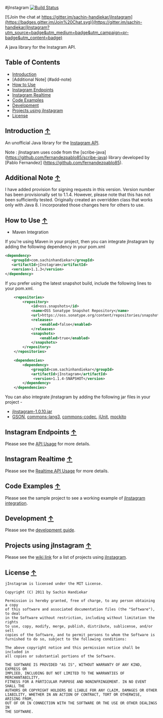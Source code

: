 #jInstagram [![Build Status](https://travis-ci.org/sachin-handiekar/jInstagram.svg)](https://travis-ci.org/sachin-handiekar/jInstagram)

[![Join the chat at https://gitter.im/sachin-handiekar/jInstagram](https://badges.gitter.im/Join%20Chat.svg)](https://gitter.im/sachin-handiekar/jInstagram?utm_source=badge&utm_medium=badge&utm_campaign=pr-badge&utm_content=badge)

A java library for the Instagram API.

## <a name="toc">Table of Contents</a>
* [Introduction](#introduction)
* [Additional Note] (#add-note)
* [How to Use](#how-to-use)
* [Instagram Endpoints](#instagram-endpoints)
* [Instagram Realtime](#instagram-realtime)
* [Code Examples](#code-examples)
* [Development](#development)
* [Projects using jInstagram](#projects-using-jinstagram)
* [License](#license)
 
## <a name="introduction">Introduction</a> [&#8593;](#toc)
An unofficial Java library for the [Instagram API](http://instagram.com/developer/).

Note : jInstagram uses code from the [scribe-java] (https://github.com/fernandezpablo85/scribe-java) library developed by [Pablo Fernandez] (https://github.com/fernandezpablo85). 


## <a name="add-note">Additional Note</a> [&#8593;](#toc)
I have added provision for signing requests in this version. Version number has been provisionally set to 1.1.4. However, please note that this has 
not been sufficiently tested. Originally created an overridden class that works only with Java 8. I incorporated those changes here for others to use.

## <a name="how-to-use">How to Use</a> [&#8593;](#toc)

* Maven Integration

If you're using Maven in your project, then you can integrate jInstagram by adding the following dependency in your pom.xml
	
```xml
<dependency>
   <groupId>com.sachinhandiekar</groupId>
   <artifactId>jInstagram</artifactId>
   <version>1.1.3</version>
</dependency>
```

If you prefer using the latest snapshot build, include the following lines to your pom.xml.
	
```xml
    <repositories>
        <repository>
            <id>oss.snapshots</id>
            <name>OSS Sonatype Snapshot Repository</name>
            <url>https://oss.sonatype.org/content/repositories/snapshots/</url>
            <releases>
                <enabled>false</enabled>
            </releases>
            <snapshots>
                <enabled>true</enabled>
            </snapshots>
        </repository>
    </repositories>

    <dependencies>
        <dependency>
            <groupId>com.sachinhandiekar</groupId>
            <artifactId>jInstagram</artifactId>
             <version>1.1.4-SNAPSHOT</version>
        </dependency>
    </dependencies>
```
        
    
You can also integrate jInstagram by adding the following jar files in your project - 

* [jInstagram-1.0.10.jar](http://central.maven.org/maven2/com/sachinhandiekar/jInstagram/1.0.10/jInstagram-1.0.10.jar)
* [GSON](http://central.maven.org/maven2/com/google/code/gson/gson/2.2.2/gson-2.2.2.jar), [commons-lang3](http://central.maven.org/maven2/org/apache/commons/commons-lang3/3.1/commons-lang3-3.1.jar), [commons-codec](http://central.maven.org/maven2/commons-codec/commons-codec/1.8/commons-codec-1.8.jar), [jUnit](http://central.maven.org/maven2/junit/junit/4.11/junit-4.11.jar), [mockito](http://central.maven.org/maven2/org/mockito/mockito-all/1.8.4/mockito-all-1.8.4.jar) 


## <a name="instagram-endpoints">Instagram Endpoints</a> [&#8593;](#toc)

Please see the [API Usage](https://github.com/sachin-handiekar/jInstagram/wiki/jInstagram-Usage) for more details.

## <a name="instagram-realtime">Instagram Realtime</a> [&#8593;](#toc)

Please see the [Realtime API Usage](https://github.com/sachin-handiekar/jInstagram/wiki/Instagram-Realtime-API) for more details.

  

## <a name="code-examples">Code Examples</a> [&#8593;](#toc)

Please see the sample project to see a working example of [jInstagram integration](https://github.com/sachin-handiekar/jInstagram-examples).


## <a name="development">Development</a> [&#8593;](#toc)

Please see the [development guide](https://github.com/sachin-handiekar/jInstagram/wiki/Development-Guide).

## <a name="projects-using-jinstagram">Projects using jInstagram</a> [&#8593;](#toc)

Please see the [wiki link](https://github.com/sachin-handiekar/jInstagram/wiki/Projects-using-jInstagram) for a list of projects using [jInstagram](https://github.com/sachin-handiekar/jInstagram).

## <a name="license">License</a> [&#8593;](#toc)

	jInstagram is licensed under the MIT License.

	Copyright (C) 2011 by Sachin Handiekar

	Permission is hereby granted, free of charge, to any person obtaining a copy
	of this software and associated documentation files (the "Software"), to deal
	in the Software without restriction, including without limitation the rights
	to use, copy, modify, merge, publish, distribute, sublicense, and/or sell
	copies of the Software, and to permit persons to whom the Software is
	furnished to do so, subject to the following conditions:

	The above copyright notice and this permission notice shall be included in
	all copies or substantial portions of the Software.

	THE SOFTWARE IS PROVIDED "AS IS", WITHOUT WARRANTY OF ANY KIND, EXPRESS OR
	IMPLIED, INCLUDING BUT NOT LIMITED TO THE WARRANTIES OF MERCHANTABILITY,
	FITNESS FOR A PARTICULAR PURPOSE AND NONINFRINGEMENT. IN NO EVENT SHALL THE
	AUTHORS OR COPYRIGHT HOLDERS BE LIABLE FOR ANY CLAIM, DAMAGES OR OTHER
	LIABILITY, WHETHER IN AN ACTION OF CONTRACT, TORT OR OTHERWISE, ARISING FROM,
	OUT OF OR IN CONNECTION WITH THE SOFTWARE OR THE USE OR OTHER DEALINGS IN
	THE SOFTWARE.

